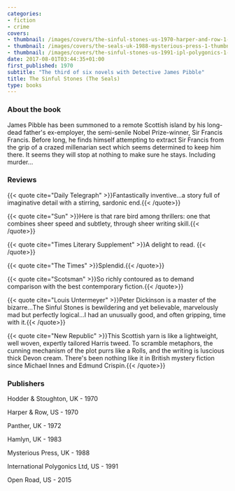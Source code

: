 ```yaml
---
categories:
- fiction
- crime
covers:
- thumbnail: /images/covers/the-sinful-stones-us-1970-harper-and-row-1-thumbnail.jpg
- thumbnail: /images/covers/the-seals-uk-1988-mysterious-press-1-thumbnail.jpg
- thumbnail: /images/covers/the-sinful-stones-us-1991-ipl-polygonics-1-thumbnail.jpg
date: 2017-08-01T03:44:35+01:00
first_published: 1970
subtitle: "The third of six novels with Detective James Pibble"
title: The Sinful Stones (The Seals)
type: books
---
```


### About the book

James Pibble has been summoned to a remote Scottish island by his long-dead father's ex-employer, the semi-senile Nobel Prize-winner, Sir Francis Francis. Before long, he finds himself attempting to extract Sir Francis from the grip of a crazed millenarian sect which seems determined to keep him there. It seems they will stop at nothing to make sure he stays. Including murder...

### Reviews

{{< quote cite="Daily Telegraph" >}}Fantastically inventive…a story full of imaginative detail with a stirring, sardonic end.{{< /quote>}}

{{< quote cite="Sun" >}}Here is that rare bird among thrillers: one that combines sheer speed and subtlety, through sheer writing skill.{{< /quote>}}

{{< quote cite="Times Literary Supplement" >}}A delight to read. {{< /quote>}}

{{< quote cite="The Times" >}}Splendid.{{< /quote>}}

{{< quote cite="Scotsman" >}}So richly contoured as to demand comparison with the best contemporary fiction.{{< /quote>}}

{{< quote cite="Louis Untermeyer" >}}Peter Dickinson is a master of the bizarre...The Sinful Stones is bewildering and yet believable, marvelously mad but perfectly logical...I had an unusually good, and often gripping, time with it.{{< /quote>}}

{{< quote cite="New Republic" >}}This Scottish yarn is like a lightweight, well woven, expertly tailored Harris tweed. To scramble metaphors, the cunning mechanism of the plot purrs like a Rolls, and the writing is luscious thick Devon cream. There's been nothing like it in British mystery fiction since Michael Innes and Edmund Crispin.{{< /quote>}}


### Publishers

Hodder & Stoughton, UK - 1970

Harper & Row, US - 1970

Panther, UK - 1972

Hamlyn, UK - 1983

Mysterious Press, UK - 1988

International Polygonics Ltd, US - 1991

Open Road, US - 2015

